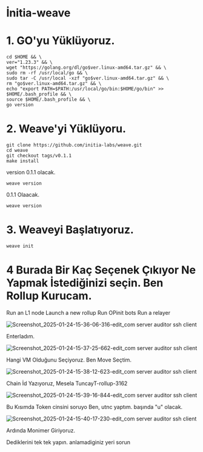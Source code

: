 # İnitia-weave

# 1. GO'yu Yüklüyoruz.

```
cd $HOME && \
ver="1.23.3" && \
wget "https://golang.org/dl/go$ver.linux-amd64.tar.gz" && \
sudo rm -rf /usr/local/go && \
sudo tar -C /usr/local -xzf "go$ver.linux-amd64.tar.gz" && \
rm "go$ver.linux-amd64.tar.gz" && \
echo "export PATH=$PATH:/usr/local/go/bin:$HOME/go/bin" >> $HOME/.bash_profile && \
source $HOME/.bash_profile && \
go version
```

# 2. Weave'yi Yüklüyoru.

```
git clone https://github.com/initia-labs/weave.git
cd weave
git checkout tags/v0.1.1
make install
```

version 0.1.1 olacak.

```
weave version
```

0.1.1 Olaacak.
```
weave version
```

# 3. Weaveyi Başlatıyoruz.

```
weave init
```

# 4 Burada Bir Kaç Seçenek Çıkıyor Ne Yapmak İstediğinizi seçin. Ben Rollup Kurucam.
 Run an L1 node
  Launch a new rollup
  Run OPinit bots
  Run a relayer
  
![Screenshot_2025-01-24-15-36-06-316-edit_com server auditor ssh client](https://github.com/user-attachments/assets/01da2505-b03f-41c3-bbf5-6014152961af)

Enterladım.

![Screenshot_2025-01-24-15-37-25-662-edit_com server auditor ssh client](https://github.com/user-attachments/assets/fb53a549-6e34-495e-8a1f-5e4cc8630b26)

Hangi VM Olduğunu Seçiyoruz. Ben Move Seçtim.

![Screenshot_2025-01-24-15-38-12-623-edit_com server auditor ssh client](https://github.com/user-attachments/assets/4f50a1f1-b6ed-4409-b6ca-8d90e473cf5a)

Chain İd Yazıyoruz, Mesela TuncayT-rollup-3162

![Screenshot_2025-01-24-15-39-16-844-edit_com server auditor ssh client](https://github.com/user-attachments/assets/01fda94e-195a-4394-8651-4e70d08270a6)

Bu Kısımda Token cinsini soruyo Ben, utnc yaptım. başında "u" olacak.

![Screenshot_2025-01-24-15-40-17-230-edit_com server auditor ssh client](https://github.com/user-attachments/assets/910e8372-f249-4516-9e07-83ead0f57e6c)

Ardında Monimer Giriyoruz.

Dediklerini tek tek yapın. anlamadiginiz yeri sorun

